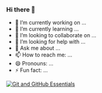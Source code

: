 ### Hi there 👋

<!--
**onuryus/onuryus** is a ✨ _special_ ✨ repository because its `README.md` (this file) appears on your GitHub profile.

Here are some ideas to get you started:

- 🔭 I’m currently working on ...
- 🌱 I’m currently learning ...
- 👯 I’m looking to collaborate on ...
- 🤔 I’m looking for help with ...
- 💬 Ask me about ...
- 📫 How to reach me: ...
- 😄 Pronouns: ...
- ⚡ Fun fact: ...
-->



- 🔭 I’m currently working on ...
- 🌱 I’m currently learning ...
- 👯 I’m looking to collaborate on ...
- 🤔 I’m looking for help with ...
- 💬 Ask me about ...
- 📫 How to reach me: ...
- 😄 Pronouns: ...
- ⚡ Fun fact: ...



<!--START_SECTION:badges-->
[![Git and GitHub Essentials](https://images.credly.com/size/680x680/images/23859131-d0ff-4f44-900f-bac86165b941/image.png)](https://www.credly.com/badges/289b04f8-4b80-49fd-a6f2-8187c9e63101/public_url "Git and GitHub Essentials")

<!--END_SECTION:badges-->


